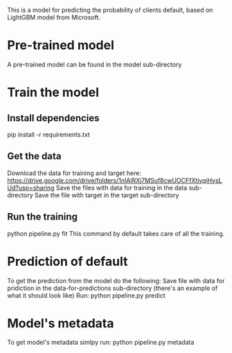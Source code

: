 This is a model for predicting the probability of clients default, based on LightGBM model from Microsoft.
# Pre-trained model
A pre-trained model can be found in the model sub-directory
# Train the model
## Install dependencies
pip install -r requirements.txt
## Get the data
Download the data for training and target here: https://drive.google.com/drive/folders/1nIAlRXj7MSuf8cwUOCFfXtiyqiHysLUd?usp=sharing
Save the files with data for training in the data sub-directory
Save the file with target in the target sub-directory
## Run the training
python pipeline.py fit
This command by default takes care of all the training.
# Prediction of default
To get the prediction from the model do the following:
Save file with data for pridiction in the data-for-predictions sub-directory (there's an example of what it should look like)
Run: python pipeline.py predict
# Model's metadata
To get model's metadata simlpy run:
python pipeline.py metadata
